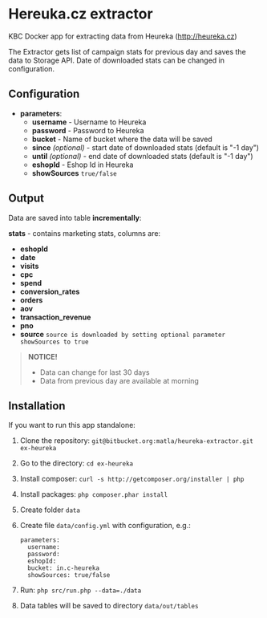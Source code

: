 # Hereuka.cz extractor
KBC Docker app for extracting data from Heureka (http://heureka.cz)

The Extractor gets list of campaign stats for previous day and saves the data to Storage API. Date of downloaded stats can be changed in configuration.


## Configuration

- **parameters**:
    - **username** - Username to Heureka
    - **password** - Password to Heureka
    - **bucket** - Name of bucket where the data will be saved
    - **since** *(optional)* - start date of downloaded stats (default is "-1 day")
    - **until** *(optional)* - end date of downloaded stats (default is "-1 day")
    - **eshopId** - Eshop Id in Heureka
    - **showSources** ```true/false```

## Output

Data are saved into table **incrementally**:

**stats** - contains marketing stats, columns are:
- **eshopId** 
- **date** 
- **visits**   
- **cpc** 
- **spend**
- **conversion_rates** 
- **orders** 
- **aov**
- **transaction_revenue**
- **pno**
- **source** `source is downloaded by setting optional parameter showSources to true`


> **NOTICE!**
> - Data can change for last 30 days
> - Data from previous day are available at morning


## Installation

If you want to run this app standalone:

1. Clone the repository: `git@bitbucket.org:matla/heureka-extractor.git ex-heureka`
2. Go to the directory: `cd ex-heureka`
3. Install composer: `curl -s http://getcomposer.org/installer | php`
4. Install packages: `php composer.phar install`
5. Create folder `data`
6. Create file `data/config.yml` with configuration, e.g.:

    ```
    parameters:
      username:
      password:
      eshopId:
      bucket: in.c-heureka
      showSources: true/false
    ```
7. Run: `php src/run.php --data=./data`
8. Data tables will be saved to directory `data/out/tables`
